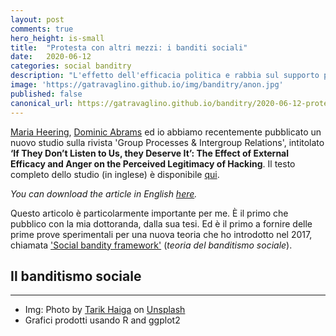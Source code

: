 ```yaml
---
layout: post
comments: true
hero_height: is-small
title:  "Protesta con altri mezzi: i banditi sociali"
date:   2020-06-12
categories: social banditry
description: "L'effetto dell'efficacia politica e rabbia sul supporto per i banditi sociali"
image: 'https://gatravaglino.github.io/img/banditry/anon.jpg'
published: false
canonical_url: https://gatravaglino.github.io/banditry/2020-06-12-protest-bandits.markdown.html
---
```


[Maria Heering](https://www.kent.ac.uk/psychology/people/328/www.kent.ac.uk/psychology/people/328/heering-maria), [Dominic Abrams](https://www.kent.ac.uk/psychology/people/212/www.kent.ac.uk/psychology/people/212/abrams-dominic) ed io abbiamo recentemente pubblicato un nuovo studio sulla rivista 'Group Processes & Intergroup Relations', intitolato **‘If They Don’t Listen to Us, they Deserve It’: The Effect of External Efficacy and Anger on the Perceived Legitimacy of Hacking**. Il testo completo dello studio (in inglese) è disponibile [qui](https://kar.kent.ac.uk/81609/3/If%20they%20don%27t%20listen%20to%20us%20they%20deserve%20it.pdf). 

*You can download the article in English [here](https://kar.kent.ac.uk/81609/3/If%20they%20don%27t%20listen%20to%20us%20they%20deserve%20it.pdf).* 

Questo articolo è particolarmente importante per me. È il primo che pubblico con la mia dottoranda, dalla sua tesi. Ed è il primo a fornire delle prime prove sperimentali per una nuova teoria che ho introdotto nel 2017, chiamata ['Social bandity framework'](https://journals.sagepub.com/doi/full/10.1177/1368430217722037) (*teoria del banditismo sociale*).

## Il banditismo sociale




***
- Img: Photo by [Tarik Haiga](https://unsplash.com/@tar1k) on [Unsplash](https://unsplash.com)
- Grafici prodotti usando R and ggplot2
